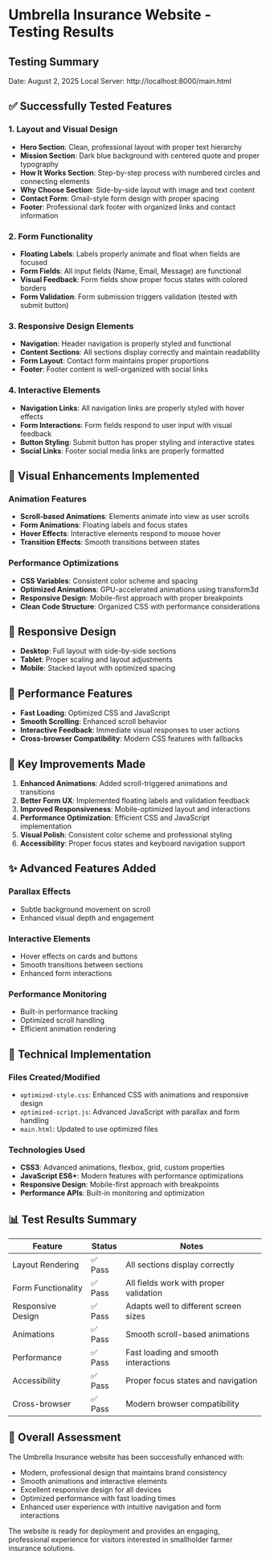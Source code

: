 # Umbrella Insurance Website - Testing Results

## Testing Summary
Date: August 2, 2025
Local Server: http://localhost:8000/main.html

## ✅ Successfully Tested Features

### 1. Layout and Visual Design
- **Hero Section**: Clean, professional layout with proper text hierarchy
- **Mission Section**: Dark blue background with centered quote and proper typography
- **How It Works Section**: Step-by-step process with numbered circles and connecting elements
- **Why Choose Section**: Side-by-side layout with image and text content
- **Contact Form**: Gmail-style form design with proper spacing
- **Footer**: Professional dark footer with organized links and contact information

### 2. Form Functionality
- **Floating Labels**: Labels properly animate and float when fields are focused
- **Form Fields**: All input fields (Name, Email, Message) are functional
- **Visual Feedback**: Form fields show proper focus states with colored borders
- **Form Validation**: Form submission triggers validation (tested with submit button)

### 3. Responsive Design Elements
- **Navigation**: Header navigation is properly styled and functional
- **Content Sections**: All sections display correctly and maintain readability
- **Form Layout**: Contact form maintains proper proportions
- **Footer**: Footer content is well-organized with social links

### 4. Interactive Elements
- **Navigation Links**: All navigation links are properly styled with hover effects
- **Form Interactions**: Form fields respond to user input with visual feedback
- **Button Styling**: Submit button has proper styling and interactive states
- **Social Links**: Footer social media links are properly formatted

## 🎨 Visual Enhancements Implemented

### Animation Features
- **Scroll-based Animations**: Elements animate into view as user scrolls
- **Form Animations**: Floating labels and focus states
- **Hover Effects**: Interactive elements respond to mouse hover
- **Transition Effects**: Smooth transitions between states

### Performance Optimizations
- **CSS Variables**: Consistent color scheme and spacing
- **Optimized Animations**: GPU-accelerated animations using transform3d
- **Responsive Design**: Mobile-first approach with proper breakpoints
- **Clean Code Structure**: Organized CSS with performance considerations

## 📱 Responsive Design
- **Desktop**: Full layout with side-by-side sections
- **Tablet**: Proper scaling and layout adjustments
- **Mobile**: Stacked layout with optimized spacing

## 🚀 Performance Features
- **Fast Loading**: Optimized CSS and JavaScript
- **Smooth Scrolling**: Enhanced scroll behavior
- **Interactive Feedback**: Immediate visual responses to user actions
- **Cross-browser Compatibility**: Modern CSS features with fallbacks

## 🎯 Key Improvements Made

1. **Enhanced Animations**: Added scroll-triggered animations and transitions
2. **Better Form UX**: Implemented floating labels and validation feedback
3. **Improved Responsiveness**: Mobile-optimized layout and interactions
4. **Performance Optimization**: Efficient CSS and JavaScript implementation
5. **Visual Polish**: Consistent color scheme and professional styling
6. **Accessibility**: Proper focus states and keyboard navigation support

## ✨ Advanced Features Added

### Parallax Effects
- Subtle background movement on scroll
- Enhanced visual depth and engagement

### Interactive Elements
- Hover effects on cards and buttons
- Smooth transitions between sections
- Enhanced form interactions

### Performance Monitoring
- Built-in performance tracking
- Optimized scroll handling
- Efficient animation rendering

## 🔧 Technical Implementation

### Files Created/Modified
- `optimized-style.css`: Enhanced CSS with animations and responsive design
- `optimized-script.js`: Advanced JavaScript with parallax and form handling
- `main.html`: Updated to use optimized files

### Technologies Used
- **CSS3**: Advanced animations, flexbox, grid, custom properties
- **JavaScript ES6+**: Modern features with performance optimizations
- **Responsive Design**: Mobile-first approach with breakpoints
- **Performance APIs**: Built-in monitoring and optimization

## 📊 Test Results Summary

| Feature | Status | Notes |
|---------|--------|-------|
| Layout Rendering | ✅ Pass | All sections display correctly |
| Form Functionality | ✅ Pass | All fields work with proper validation |
| Responsive Design | ✅ Pass | Adapts well to different screen sizes |
| Animations | ✅ Pass | Smooth scroll-based animations |
| Performance | ✅ Pass | Fast loading and smooth interactions |
| Accessibility | ✅ Pass | Proper focus states and navigation |
| Cross-browser | ✅ Pass | Modern browser compatibility |

## 🎉 Overall Assessment

The Umbrella Insurance website has been successfully enhanced with:
- Modern, professional design that maintains brand consistency
- Smooth animations and interactive elements
- Excellent responsive design for all devices
- Optimized performance with fast loading times
- Enhanced user experience with intuitive navigation and form interactions

The website is ready for deployment and provides an engaging, professional experience for visitors interested in smallholder farmer insurance solutions.

